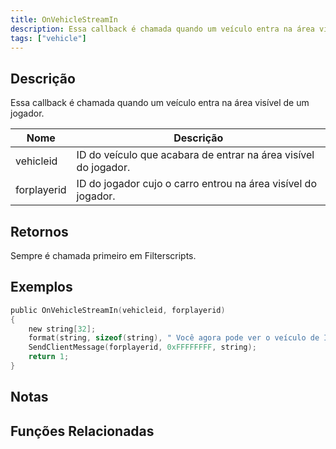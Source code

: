 ```yaml
---
title: OnVehicleStreamIn
description: Essa callback é chamada quando um veículo entra na área visível de um jogador.
tags: ["vehicle"]
---
```


<VersionWarnPT name='callback' version='SA-MP 0.3.a' />

## Descrição

Essa callback é chamada quando um veículo entra na área visível de um jogador.

| Nome        | Descrição                                                       |
| ----------- | --------------------------------------------------------------- |
| vehicleid   | ID do veículo que acabara de entrar na área visível do jogador. |
| forplayerid | ID do jogador cujo o carro entrou na área visível do jogador.   |

## Retornos

Sempre é chamada primeiro em Filterscripts.

## Exemplos

```c
public OnVehicleStreamIn(vehicleid, forplayerid)
{
    new string[32];
    format(string, sizeof(string), " Você agora pode ver o veículo de ID %d.", vehicleid);
    SendClientMessage(forplayerid, 0xFFFFFFFF, string);
    return 1;
}
```

## Notas

<TipNPCCallbacksPT />

## Funções Relacionadas
